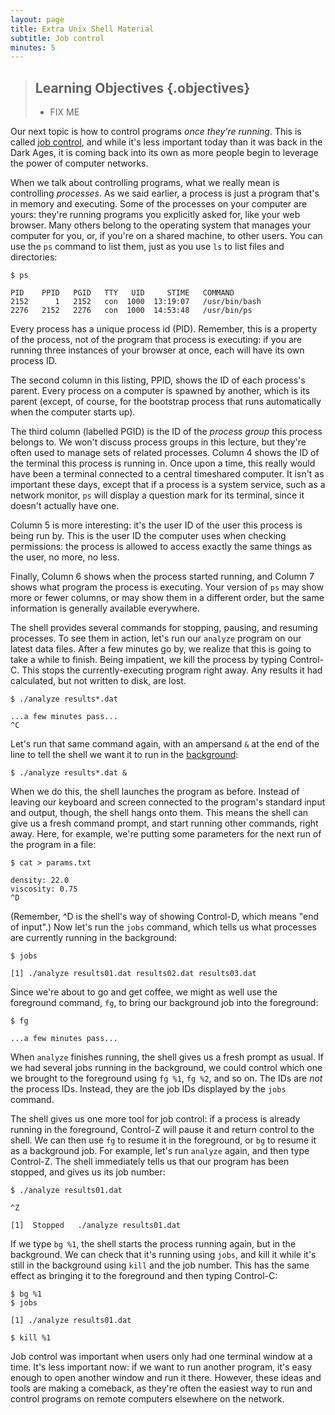 ```yaml
---
layout: page
title: Extra Unix Shell Material
subtitle: Job control
minutes: 5
---
```


> ## Learning Objectives {.objectives}
>
> * FIX ME

Our next topic is how to control programs *once they're running*. This
is called [job control](glossary.html#job-control), and while it's less
important today than it was back in the Dark Ages, it is coming back
into its own as more people begin to leverage the power of computer
networks.

When we talk about controlling programs, what we really mean is
controlling *processes*. As we said earlier, a process is just a program
that's in memory and executing. Some of the processes on your computer
are yours: they're running programs you explicitly asked for, like your
web browser. Many others belong to the operating system that manages
your computer for you, or, if you're on a shared machine, to other
users. You can use the `ps` command to list them, just as you use `ls`
to list files and directories:

~~~{.input}
$ ps
~~~
~~~{.output}
PID    PPID   PGID   TTY   UID     STIME   COMMAND
2152      1   2152   con  1000  13:19:07   /usr/bin/bash
2276   2152   2276   con  1000  14:53:48   /usr/bin/ps
~~~

Every process has a unique process id (PID). Remember, this is a
property of the process, not of the program that process is executing:
if you are running three instances of your browser at once, each will
have its own process ID.

The second column in this listing, PPID, shows the ID of each process's
parent. Every process on a computer is spawned by another, which is its
parent (except, of course, for the bootstrap process that runs
automatically when the computer starts up).

The third column (labelled PGID) is the ID of the *process group* this
process belongs to. We won't discuss process groups in this lecture, but
they're often used to manage sets of related processes. Column 4 shows
the ID of the terminal this process is running in. Once upon a time,
this really would have been a terminal connected to a central timeshared
computer. It isn't as important these days, except that if a process is
a system service, such as a network monitor, `ps` will display a
question mark for its terminal, since it doesn't actually have one.

Column 5 is more interesting: it's the user ID of the user this process
is being run by. This is the user ID the computer uses when checking
permissions: the process is allowed to access exactly the same things as
the user, no more, no less.

Finally, Column 6 shows when the process started running, and Column 7
shows what program the process is executing. Your version of `ps` may
show more or fewer columns, or may show them in a different order, but
the same information is generally available everywhere.

The shell provides several commands for stopping, pausing, and resuming
processes. To see them in action, let's run our `analyze` program on our
latest data files. After a few minutes go by, we realize that this is
going to take a while to finish. Being impatient, we kill the process by
typing Control-C. This stops the currently-executing program right away.
Any results it had calculated, but not written to disk, are lost.

~~~{.input}
$ ./analyze results*.dat
~~~

~~~
...a few minutes pass...
^C
~~~

Let's run that same command again, with an ampersand `&` at the end of
the line to tell the shell we want it to run in the
[background](glossary.html#background):

~~~{.input}
$ ./analyze results*.dat &
~~~

When we do this, the shell launches the program as before. Instead of
leaving our keyboard and screen connected to the program's standard
input and output, though, the shell hangs onto them. This means the
shell can give us a fresh command prompt, and start running other
commands, right away. Here, for example, we're putting some parameters
for the next run of the program in a file:

~~~{.input}
$ cat > params.txt
~~~
~~~{.output}
density: 22.0
viscosity: 0.75
^D
~~~

(Remember, \^D is the shell's way of showing Control-D, which means "end
of input".) Now let's run the `jobs` command, which tells us what
processes are currently running in the background:

~~~{.input}
$ jobs
~~~
~~~{.output}
[1] ./analyze results01.dat results02.dat results03.dat
~~~

Since we're about to go and get coffee, we might as well use the
foreground command, `fg`, to bring our background job into the
foreground:

~~~{.input}
$ fg
~~~
~~~
...a few minutes pass...
~~~

When `analyze` finishes running, the shell gives us a fresh prompt as
usual. If we had several jobs running in the background, we could
control which one we brought to the foreground using `fg %1`, `fg %2`,
and so on. The IDs are *not* the process IDs. Instead, they are the job
IDs displayed by the `jobs` command.

The shell gives us one more tool for job control: if a process is
already running in the foreground, Control-Z will pause it and return
control to the shell. We can then use `fg` to resume it in the
foreground, or `bg` to resume it as a background job. For example, let's
run `analyze` again, and then type Control-Z. The shell immediately
tells us that our program has been stopped, and gives us its job number:

~~~{.input}
$ ./analyze results01.dat

^Z
~~~
~~~{.output}
[1]  Stopped   ./analyze results01.dat
~~~

If we type `bg %1`, the shell starts the process running again, but in
the background. We can check that it's running using `jobs`, and kill it
while it's still in the background using `kill` and the job number. This
has the same effect as bringing it to the foreground and then typing
Control-C:

~~~{.input}
$ bg %1
$ jobs
~~~
~~~{.output}
[1] ./analyze results01.dat
~~~
~~~{.input}
$ kill %1
~~~

Job control was important when users only had one terminal window at a
time. It's less important now: if we want to run another program, it's
easy enough to open another window and run it there. However, these
ideas and tools are making a comeback, as they're often the easiest way
to run and control programs on remote computers elsewhere on the
network. 

